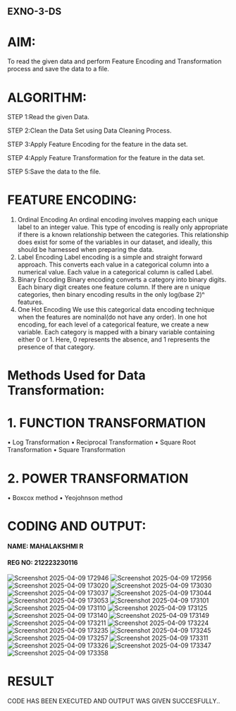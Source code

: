 ## EXNO-3-DS

# AIM:
To read the given data and perform Feature Encoding and Transformation process and save the data to a file.

# ALGORITHM:
STEP 1:Read the given Data.

STEP 2:Clean the Data Set using Data Cleaning Process.

STEP 3:Apply Feature Encoding for the feature in the data set.

STEP 4:Apply Feature Transformation for the feature in the data set.

STEP 5:Save the data to the file.

# FEATURE ENCODING:
1. Ordinal Encoding
An ordinal encoding involves mapping each unique label to an integer value. This type of encoding is really only appropriate if there is a known relationship between the categories. This relationship does exist for some of the variables in our dataset, and ideally, this should be harnessed when preparing the data.
2. Label Encoding
Label encoding is a simple and straight forward approach. This converts each value in a categorical column into a numerical value. Each value in a categorical column is called Label.
3. Binary Encoding
Binary encoding converts a category into binary digits. Each binary digit creates one feature column. If there are n unique categories, then binary encoding results in the only log(base 2)ⁿ features.
4. One Hot Encoding
We use this categorical data encoding technique when the features are nominal(do not have any order). In one hot encoding, for each level of a categorical feature, we create a new variable. Each category is mapped with a binary variable containing either 0 or 1. Here, 0 represents the absence, and 1 represents the presence of that category.

# Methods Used for Data Transformation:
  # 1. FUNCTION TRANSFORMATION
• Log Transformation
• Reciprocal Transformation
• Square Root Transformation
• Square Transformation
  # 2. POWER TRANSFORMATION
• Boxcox method
• Yeojohnson method

# CODING AND OUTPUT:

<H4> NAME: MAHALAKSHMI R</H4>
<H4> REG NO: 212223230116</H4>

![Screenshot 2025-04-09 172946](https://github.com/user-attachments/assets/83b55179-8ca8-4083-9997-600ee820f49b)
![Screenshot 2025-04-09 172956](https://github.com/user-attachments/assets/d0a54c11-1ae0-4f3d-99ed-c5ff7ea43638)
![Screenshot 2025-04-09 173020](https://github.com/user-attachments/assets/39281cb9-9a6c-49bd-8f7b-953bbef4971a)
![Screenshot 2025-04-09 173030](https://github.com/user-attachments/assets/e3242c56-27c1-4551-9af6-719056af9732)
![Screenshot 2025-04-09 173037](https://github.com/user-attachments/assets/07fc0574-94c2-4d91-895b-afe262d4e403)
![Screenshot 2025-04-09 173044](https://github.com/user-attachments/assets/7cf1ba69-965f-4cba-94ad-e6616b1778a7)
![Screenshot 2025-04-09 173053](https://github.com/user-attachments/assets/b6d8e150-60e6-457c-ab3c-d63fd3833606)
![Screenshot 2025-04-09 173101](https://github.com/user-attachments/assets/7f45b0b4-2b36-406c-a848-734bcc4d1439)
![Screenshot 2025-04-09 173110](https://github.com/user-attachments/assets/ad648590-e5a6-4671-8b45-bedfd23872d0)
![Screenshot 2025-04-09 173125](https://github.com/user-attachments/assets/8460a68c-d256-40af-b0f3-077bfa53cf3d)
![Screenshot 2025-04-09 173140](https://github.com/user-attachments/assets/e3b9160e-4632-451a-ab03-7278b08c2728)
![Screenshot 2025-04-09 173149](https://github.com/user-attachments/assets/c74f122a-cc8c-49ae-97c5-3127011e9da8)
![Screenshot 2025-04-09 173211](https://github.com/user-attachments/assets/3e60b257-308e-4380-a8e4-2a5dc63a5a31)
![Screenshot 2025-04-09 173224](https://github.com/user-attachments/assets/ee80df50-fbf1-4aa3-83e4-eee5449d64fc)
![Screenshot 2025-04-09 173235](https://github.com/user-attachments/assets/6144b3bf-3611-4175-857f-239e39e96c4f)
![Screenshot 2025-04-09 173245](https://github.com/user-attachments/assets/4910c003-ffd6-4503-a2e6-2c2877c44c5f)
![Screenshot 2025-04-09 173257](https://github.com/user-attachments/assets/4cb9e67b-d0f7-4cc9-aab2-cee872985452)
![Screenshot 2025-04-09 173311](https://github.com/user-attachments/assets/6c8da8dc-0ae7-4f7d-ae6e-17df2f1873ca)
![Screenshot 2025-04-09 173326](https://github.com/user-attachments/assets/26a46027-f70b-4013-a3a6-805dcd61d554)
![Screenshot 2025-04-09 173347](https://github.com/user-attachments/assets/fee21f91-90e9-4a26-b6cc-08c8ec0b3718)
![Screenshot 2025-04-09 173358](https://github.com/user-attachments/assets/55484a2a-2227-49f3-b448-8ac3d72cb202)

# RESULT
  CODE HAS BEEN EXECUTED AND OUTPUT WAS GIVEN SUCCESFULLY..

       

